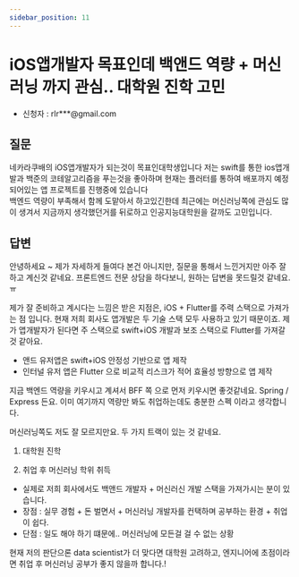 ```yaml
---
sidebar_position: 11
---
```


# iOS앱개발자 목표인데 백앤드 역량 + 머신러닝 까지 관심.. 대학원 진학 고민
<head>
  <meta name="keywords" content="국비학원, 내일배움"/>
</head>

- 신청자 : rlr***@gmail.com

## 질문  

네카라쿠배의 iOS앱개발자가 되는것이 목표인대학생입니다 
저는 swift를 통한 ios앱개발과 백준의 코테알고리즘을 푸는것을 좋아하며 현재는 플러터를 통하여 배포까지 예정되어있는 앱 프로젝트를 진행중에 있습니다   
백엔드 역량이 부족해서 함께 도맡아서 하고있긴한데 최근에는 머신러닝쪽에 관심도 많이 생겨서 지금까지 생각했던거를 뒤로하고 인공지능대학원을 갈까도 고민입니다.  

## 답변

안녕하세요 ~ 
제가 자세하게 들여다 본건 아니지만, 질문을 통해서 느낀거지만 아주 잘하고 계신것 같네요. 
프론트엔드 전문 상담을 하다보니, 원하는 답변을 못드릴것 같네요. ㅠ 

제가 잘 준비하고 계시다는 느낌은 받은 지점은, iOS + Flutter를 주력 스택으로 가져가는 점 입니다. 
현재 저희 회사도 앱개발은 두 기술 스택 모두 사용하고 있기 때문이죠. 
제가 앱개발자가 된다면 주 스택으로 swift+iOS 개발과 보조 스택으로 Flutter를 가져갈것 같아요.  
- 앤드 유저앱은 swift+iOS 안정성 기반으로 앱 제작
- 인터널 유저 앱은 Flutter 으로 비교적 리스크가 적어 효율성 방향으로 앱 제작

지금 백엔드 역량을 키우시고 계셔서 BFF 쪽 으로 먼저 키우시면 좋것같네요. Spring / Express 든요.
이미 여기까지 역량만 봐도 취업하는데도 충분한 스펙 이라고 생각합니다.

머신러닝쪽도 저도 잘 모르지만요. 두 가지 트랙이 있는 것 같네요.
1. 대학원 진학  

2. 취업 후 머신러닝 학위 취득 
  - 실제로 저희 회사에서도 백앤드 개발자 + 머신러신 개발 스택을 가져가시는 분이 있습니다.   
  - 장점 : 실무 경험 + 돈 벌면서 + 머신러닝 개발자를 컨택하며 공부하는 환경 + 취업이 쉽다.
  - 단점 : 일도 해야 하기 떄문에.. 머신러닝에 모든걸 걸 수 없는 상황


현재 저의 판단으론 data scientist가 더 맞다면 대학원 고려하고, 엔지니어에 초점이라면 취업 후 머신러닝 공부가 좋지 않을까 합니다.! 